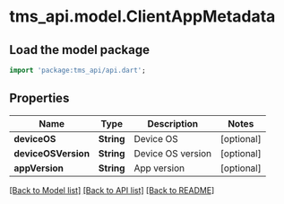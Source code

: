 # tms_api.model.ClientAppMetadata

## Load the model package
```dart
import 'package:tms_api/api.dart';
```

## Properties
Name | Type | Description | Notes
------------ | ------------- | ------------- | -------------
**deviceOS** | **String** | Device OS | [optional] 
**deviceOSVersion** | **String** | Device OS version | [optional] 
**appVersion** | **String** | App version | [optional] 

[[Back to Model list]](../README.md#documentation-for-models) [[Back to API list]](../README.md#documentation-for-api-endpoints) [[Back to README]](../README.md)


